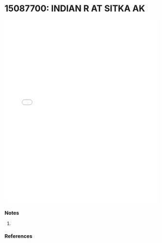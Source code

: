 # 15087700: INDIAN R AT SITKA AK

<iframe src="/distribution_estimation/_static/stations/15087700_fdc.html" width="100%" height="600" frameborder="0"></iframe>

### Notes
1. 

### References

